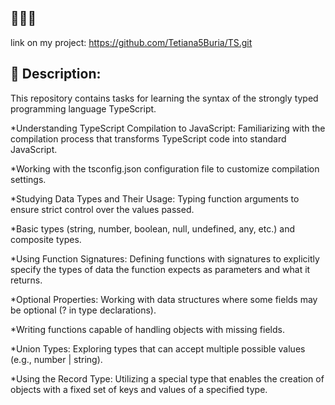 ## 🧑🏽‍💻
link on my project: https://github.com/Tetiana5Buria/TS.git

## 📒 Description:
This repository contains tasks for learning the syntax of the strongly typed programming language TypeScript.

*Understanding TypeScript Compilation to JavaScript:
Familiarizing with the compilation process that transforms TypeScript code into standard JavaScript.

*Working with the tsconfig.json configuration file to customize compilation settings.

*Studying Data Types and Their Usage:
Typing function arguments to ensure strict control over the values passed.

*Basic types (string, number, boolean, null, undefined, any, etc.) and composite types.

*Using Function Signatures:
Defining functions with signatures to explicitly specify the types of data the function expects as parameters and what it returns.

*Optional Properties:
Working with data structures where some fields may be optional (? in type declarations).

*Writing functions capable of handling objects with missing fields.

*Union Types:
Exploring types that can accept multiple possible values (e.g., number | string).

*Using the Record Type:
Utilizing a special type that enables the creation of objects with a fixed set of keys and values of a specified type.